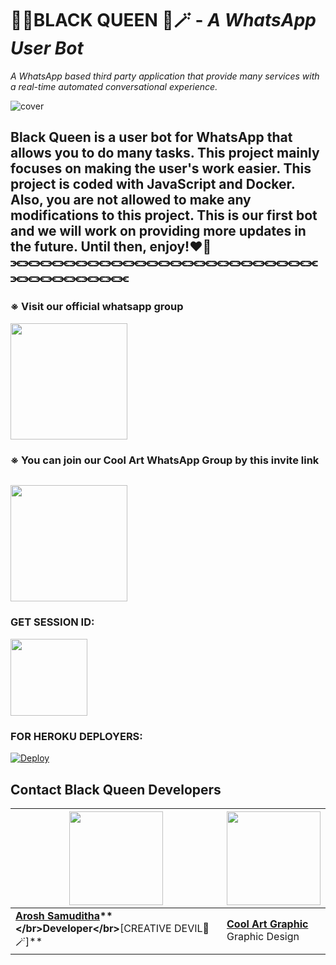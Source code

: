# **👸🏻BLACK QUEEN 🖤🪄** - _A WhatsApp User Bot_
*A WhatsApp based third party application that provide many services with a real-time automated conversational experience.*

![cover](https://i.ibb.co/vX31j64/BLACK-QUEEN.png)

**Black Queen** is a user bot for WhatsApp that allows you to do many tasks. This project mainly focuses on making the user's work easier. This project is coded with JavaScript and Docker. Also, you are not allowed to make any modifications to this project. This is our first bot and we will work on providing more updates in the future. Until then, enjoy!❤️🎀
⫘⫘⫘⫘⫘⫘⫘⫘⫘⫘⫘⫘⫘⫘⫘⫘⫘⫘⫘⫘⫘⫘⫘⫘⫘⫘⫘⫘⫘⫘⫘⫘⫘⫘⫘⫘
---
### ※ Visit our official whatsapp group
<a href="https://chat.whatsapp.com/IT6mjqGINN6LaLSKnTZd6r"><img src="https://i.ibb.co/f0DNbqs/buttons-BQ.png" width=186.666667 heig=81.5></a>

### ※ You can join our Cool Art WhatsApp Group by this invite link
<a href="https://chat.whatsapp.com/FRsIjml10CWAX7NAPF7xIb"><img src="https://i.ibb.co/VNYM8xz/ca-WP-GROUP.png" width=186.666667 heig=81.5></a>
---
### GET SESSION ID:
<a href="https://blackqueencode-797d0a17d423.herokuapp.com/"><img src="https://i.ibb.co/NWpsw84/Button.png" width=123.3 heig=13.1666667></a>

### FOR HEROKU DEPLOYERS:
[![Deploy](https://www.herokucdn.com/deploy/button.svg)](https://dashboard.heroku.com/new?button-url=https%3A%2F%2Fgithub.com%2Faroshsamuditha%2FBLACK-QUEEN-MD&template=https%3A%2F%2Fgithub.com%2Faroshsamuditha%2FBLACK-QUEEN-MD.git)

## **Contact Black Queen Developers**

| <a href="https://wa.me/94761676948?text=*Hi,+Arosh💜✨*"><img src="https://i.ibb.co/8cRMJrJ/My-github-png.png" width=150 height=150></a> | <a href="https://www.facebook.com/profile.php?id=61550302625124&mibextid=ZbWKwL"><img src="https://i.ibb.co/0h5d6Y3/Whats-App-Image-2024-08-11-at-11-14-41-PM.jpg" width=150 height=150></a> |
|---|---|
| **[Arosh Samuditha](https://wa.me/94761676948?text=*Hi,+Arosh💜✨*)**</br>Developer</br>**[CREATIVE DEVIL💜🪄]** | **[Cool Art Graphic](https://www.facebook.com/profile.php?id=61550302625124&mibextid=ZbWKwL)**</br>Graphic Design ||
